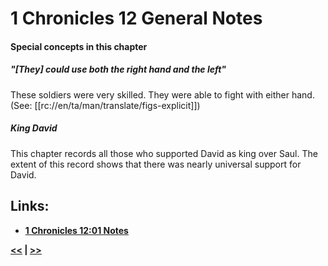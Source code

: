 # 1 Chronicles 12 General Notes

#### Special concepts in this chapter

##### "[They] could use both the right hand and the left"
These soldiers were very skilled. They were able to fight with either hand. (See: [[rc://en/ta/man/translate/figs-explicit]])

##### King David
This chapter records all those who supported David as king over Saul. The extent of this record shows that there was nearly universal support for David.

## Links:

* __[1 Chronicles 12:01 Notes](./01.md)__

__[<<](../11/intro.md) | [>>](../13/intro.md)__
